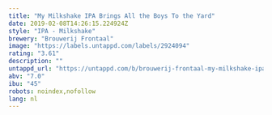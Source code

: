 ```yaml
---
title: "My Milkshake IPA Brings All the Boys To the Yard"
date: 2019-02-08T14:26:15.224924Z
style: "IPA - Milkshake"
brewery: "Brouwerij Frontaal"
image: "https://labels.untappd.com/labels/2924094"
rating: "3.61"
description: ""
untappd_url: "https://untappd.com/b/brouwerij-frontaal-my-milkshake-ipa-brings-all-the-boys-to-the-yard/2924094"
abv: "7.0"
ibu: "45"
robots: noindex,nofollow
lang: nl
---
```

